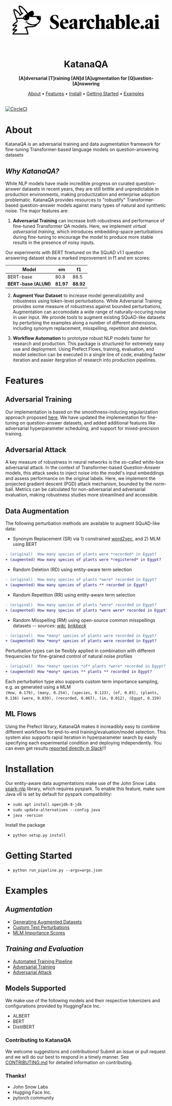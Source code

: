 <p align="center"><img src="/assets/img/searchable-logo_full-lockup-horizontal_dark.png" width="460"></p>
&nbsp
<h1 align="center">KatanaQA</h1>
<p align="center"><b>[A]dversarial [T]raining [AN]d [A]ugmentation for [Q]uestion-[A]nswering</b></p>
<p align="center">
  <a href="#about">About</a> •
  <a href="#features">Features</a> •
  <a href="#installation">Install</a> •
  <a href="#getting-started">Getting Started</a> •
  <a href="#examples">Examples</a>
  <br> <br>
</p>

[![CircleCI](https://circleci.com/gh/searchableai/KatanaQA.svg?style=shield&circle-token=de6470b621d1b07e54466dd087b85b80bcedf36c)](https://github.com/searchableai/KatanaQA)

# About

KatanaQA is an adversarial training and data augmentation framework for fine-tuning Transformer-based language models on question-answering datasets


## *Why KatanaQA?*
While NLP models have made incredible progress on curated question-answer datasets in recent years, they are still brittle and unpredictable in production environments, making productization and enterprise adoption problematic. KatanaQA provides resources to "robustify" Transformer-based question-answer models against many types of natural and synthetic noise. The major features are:
1. **Adversarial Training** can increase both robustness and performance of fine-tuned Transformer QA models. Here, we implement *virtual adversarial training*, which introduces embedding-space perturbations during fine-tuning to encourage the model to produce more stable results in the presence of noisy inputs.

  Our experiments with BERT finetuned on the SQuAD v1.1 question answering dataset show a marked improvement in f1 and em scores:

  Model | em | f1
  --- | --- | ---
  BERT-base | 80.8 | 88.5
  **BERT-base (ALUM)** | **81.97** | **88.92**

2. **Augment Your Dataset** to increase model generalizability and robustness using token-level perturbations. While Adversarial Training provides some measure of robustness against bounded perturbations, Augmentation can accomodate a wide range of naturally-occuring noise in user input. We provide tools to augment existing SQuAD-like datasets by perturbing the examples along a number of different dimensions, including synonym replacement, misspelling, repetition and deletion.

3. **Workflow Automation** to prototype robust NLP models faster for research and production. This package is structured for extremely easy use and deployment. Using Prefect Flows, training, evaluation, and model selection can be executed in a single line of code, enabling faster iteration and easier itergration of research into production pipelines.

# Features

## Adversarial Training
Our implementation is based on the smoothness-inducing regularization approach proposed [here](https://arxiv.org/pdf/1605.07725.pdf). We have updated the implementation for fine-tuning on question-answer datasets, and added additional features like adversarial hyperparameter scheduling, and support for mixed-precision training.

## Adversarial Attack
A key measure of robustness in neural networks is the so-called white-box adversarial attack. In the context of Transformer-based Question-Answer models, this attack seeks to inject noise into the model's input embeddings and assess performance on the original labels. Here, we implement the projected gradient descent (PGD) attack mechanism, bounded by the norm-ball. Metrics can be calculated for non-adversarial and adversarial evaluation, making robustness studies more streamlined and accessible.

## Data Augmentation
The following perturbation methods are available to augment SQuAD-like data:
- Synonym Replacement (SR) via 1) constrained [word2vec](https://arxiv.org/pdf/1603.00892.pdf), and 2) MLM using BERT
```diff
- (original)  How many species of plants were *recorded* in Egypt?
+ (augmented) How many species of plants were *registered* in Egypt?
```
- Random Deletion (RD) using entity-aware term selection
```diff
- (original)  How many species of plants *were* recorded in Egypt?
+ (augmented) How many species of plants ** recorded in Egypt?
```
- Random Repetition (RR) using entity-aware term selection
```diff
- (original)  How many species of plants *were* recorded in Egypt?
+ (augmented) How many species of plants *were were* recorded in Egypt?
```
- Random Misspelling (RM) using open-source common misspellings datasets
    -- *sources: [wiki](https://en.wikipedia.org/wiki/Wikipedia:Lists_of_common_misspellings), [brikbeck](https://www.dcs.bbk.ac.uk/~ROGER/corpora.html)*
```diff
- (original)  How *many* species of plants were recorded in Egypt?
+ (augmented) How *mony* species of plants were recorded in Egypt?
```
Perturbation types can be flexibly applied in combination with different frequencies for fine-grained control of natural noise profiles
```diff
- (original)  How *many* species *of* plants *were* recorded in Egypt?
+ (augmented) How *mony* species ** plants ** recorded in Egypt?
```
Each perturbation type also supports custom term importance sampling, e.g. as generated using a MLM  
```(How, 0.179), (many, 0.254), (species, 0.123), (of, 0.03), (plants, 0.136) (were, 0.039), (recorded, 0.067), (in, 0.012), (Egypt, 0.159)```

## ML Flows
Using the Prefect library, KatanaQA makes it increadibly easy to combine different workflows for end-to-end training/evaluation/model selection. This system also supports rapid iteration in hyperparameter search by easily specifying each experimental condition and deploying independently. You can even get results [reported directly in Slack](https://docs.prefect.io/core/advanced_tutorials/slack-notifications.html)!!!

# Installation
Our entity-aware data augmentations make use of the John Snow Labs [spark-nlp](https://github.com/JohnSnowLabs/spark-nlp) library, which requires pyspark. To enable this feature, make sure Java v8 is set by default for pyspark compatibility:
- ```sudo apt install openjdk-8-jdk```
- ```sudo update-alternatives --config java```
- ```java -version```

Install the package
- ```python setup.py install```

# Getting Started
- ```python run_pipeline.py --args=args.json```

# Examples

## *Augmentation*
- [Generating Augmented Datasets](examples/augment_squad)
- [Custom Text Perturbations](examples/generate_token_perturbations)
- [MLM Importance Scores](examples/generate_importance_scores_with_mlm)

## *Training and Evaluation*
- [Automated Training Pipeline](examples/training_and_evaluation)
- [Adversarial Training](examples/alum_training_and_evaluation)
- [Adversarial Attack](examples/adversarial_attack)

## Models Supported
We make use of the following models and their respective tokenizers and configurations provided by HuggingFace Inc.
- ALBERT
- BERT
- DistilBERT

### Contributing to KatanaQA

We welcome suggestions and contributions! Submit an issue or pull request and we will do our best to respond in a timely manner.
See [CONTRIBUTING.md](https://github.com/searchableai/KatanaQA/blob/master/CONTRIBUTING.md) for detailed information on contributing.

### Thanks!
- John Snow Labs
- Hugging Face Inc.
- pytorch community
